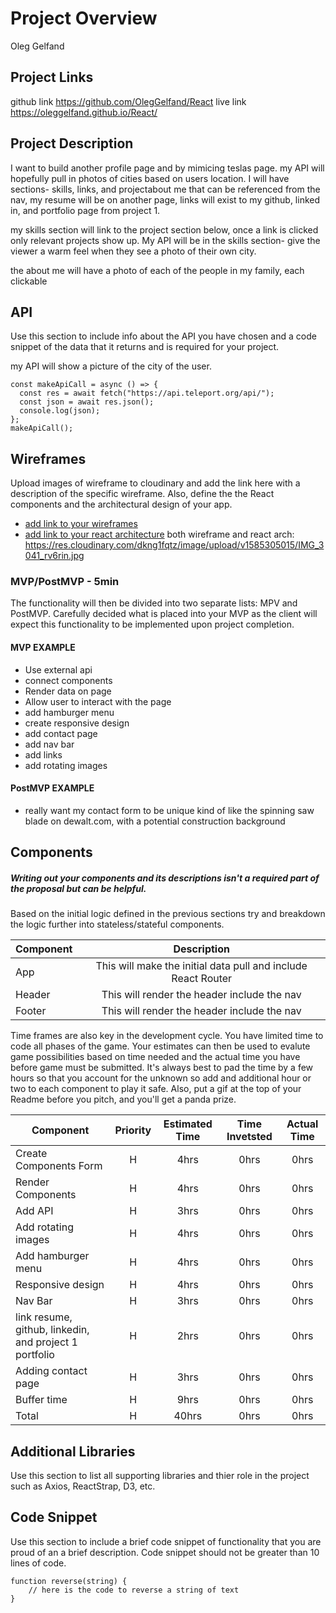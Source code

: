 # Project Overview
Oleg Gelfand
## Project Links
github link
https://github.com/OlegGelfand/React
live link
https://oleggelfand.github.io/React/

## Project Description

I want to build another profile page and by mimicing teslas page. my API will hopefully pull in photos of cities based on users location. I will have sections- skills, links, and projectabout me that can be referenced from the nav, 
my resume will be on another page, links will exist to my github, linked in, and portfolio page from project 1.

my skills section will link to the project section below, once a link is clicked only relevant projects show up. My API will be in the skills section- give the viewer a warm feel when they see a photo of their own city.

the about me will have a photo of each of the people in my family, each clickable

## API

Use this section to include info about the API you have chosen and a code snippet of the data that it returns and is required for your project. 

my API will show a picture of the city of the user.

```
const makeApiCall = async () => {
  const res = await fetch("https://api.teleport.org/api/");
  const json = await res.json();
  console.log(json);
};
makeApiCall();
```


## Wireframes

Upload images of wireframe to cloudinary and add the link here with a description of the specific wireframe. Also, define the the React components and the architectural design of your app.

- [add link to your wireframes]()
- [add link to your react architecture]()
both wireframe and react arch:
https://res.cloudinary.com/dkng1fqtz/image/upload/v1585305015/IMG_3041_rv6rin.jpg

### MVP/PostMVP - 5min

The functionality will then be divided into two separate lists: MPV and PostMVP.  Carefully decided what is placed into your MVP as the client will expect this functionality to be implemented upon project completion.  

#### MVP EXAMPLE
- Use external api 
- connect components
- Render data on page 
- Allow user to interact with the page
- add hamburger menu
- create responsive design
- add contact page
- add nav bar
- add links
- add rotating images

#### PostMVP EXAMPLE

- really want my contact form to be unique kind of like the spinning saw blade on dewalt.com, with a potential construction background
## Components
##### Writing out your components and its descriptions isn't a required part of the proposal but can be helpful.

Based on the initial logic defined in the previous sections try and breakdown the logic further into stateless/stateful components. 

| Component | Description | 
| --- | :---: |  
| App | This will make the initial data pull and include React Router| 
| Header | This will render the header include the nav | 
| Footer | This will render the header include the nav | 


Time frames are also key in the development cycle.  You have limited time to code all phases of the game.  Your estimates can then be used to evalute game possibilities based on time needed and the actual time you have before game must be submitted. It's always best to pad the time by a few hours so that you account for the unknown so add and additional hour or two to each component to play it safe. Also, put a gif at the top of your Readme before you pitch, and you'll get a panda prize.

| Component | Priority | Estimated Time | Time Invetsted | Actual Time |
| --- | :---: |  :---: | :---: | :---: |
| Create Components Form | H | 4hrs| 0hrs | 0hrs |
| Render Components | H | 4hrs| 0hrs | 0hrs |
| Add API | H | 3hrs| 0hrs | 0hrs |
| Add rotating images | H | 4hrs| 0hrs | 0hrs |
| Add hamburger menu | H | 4hrs| 0hrs | 0hrs |
| Responsive design | H | 4hrs| 0hrs | 0hrs |
| Nav Bar | H | 3hrs| 0hrs | 0hrs |
| link resume, github, linkedin, and project 1 portfolio | H | 2hrs| 0hrs | 0hrs |
| Adding contact page | H | 3hrs| 0hrs | 0hrs |
| Buffer time | H | 9hrs| 0hrs | 0hrs |
| Total | H | 40hrs| 0hrs | 0hrs |


## Additional Libraries
 Use this section to list all supporting libraries and thier role in the project such as Axios, ReactStrap, D3, etc. 

## Code Snippet

Use this section to include a brief code snippet of functionality that you are proud of an a brief description.  Code snippet should not be greater than 10 lines of code. 

```
function reverse(string) {
	// here is the code to reverse a string of text
}
```
